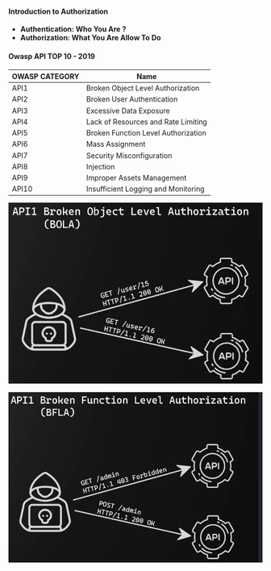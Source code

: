 #### Introduction to Authorization

- **Authentication: Who You Are ?**
- **Authorization: What You Are Allow To Do**

#### Owasp API TOP 10 - 2019

| OWASP CATEGORY | Name                                |
| -------------- | ----------------------------------- |
| API1           | Broken Object Level Authorization   |
| API2           | Broken User Authentication          |
| API3           | Excessive Data Exposure             |
| API4           | Lack of Resources and Rate Limiting |
| API5           | Broken Function Level Authorization |
| API6           | Mass Assignment                     |
| API7           | Security Misconfiguration           |
| API8           | Injection                           |
| API9           | Improper Assets Management          |
| API10          | Insufficient Logging and Monitoring |

![Image](/img/bola.png)

![Image](/img/bfla.png)
